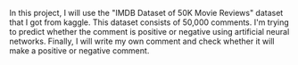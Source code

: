 In this project, I will use the "IMDB Dataset of 50K Movie Reviews" dataset that I got from kaggle. This dataset consists of 50,000 comments. I'm trying to predict whether the comment is positive or negative using artificial neural networks. Finally, I will write my own comment and check whether it will make a positive or negative comment.
